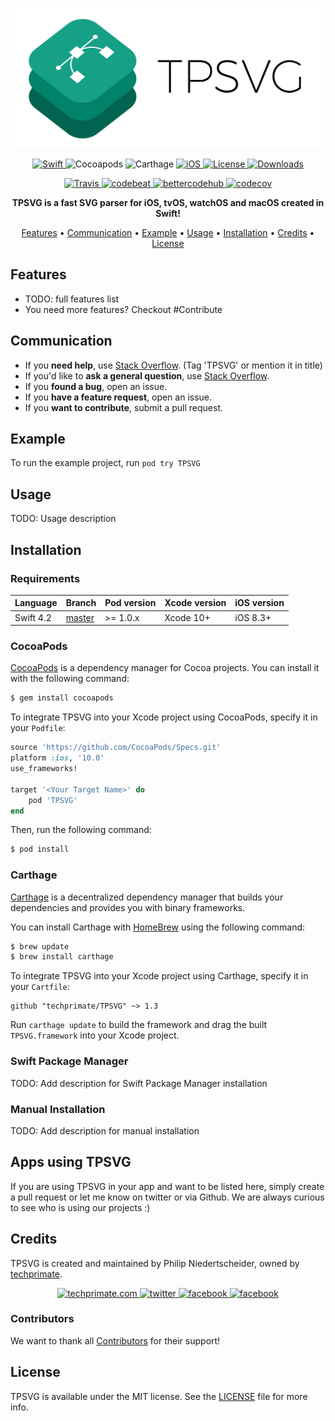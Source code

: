 <p align="center">
	<img src="https://raw.githubusercontent.com/techprimate/TPSVG/master/res/header.png" alt="TPSVG">
</p>

<p align="center">
	<a href="https://github.com/Carthage/Carthage">
		<img src="https://img.shields.io/badge/language-Swift-orange.svg?style=flat-square" alt="Swift"/>
	</a>
	<img src="https://img.shields.io/cocoapods/v/TPSVG.svg?style=flat-square" alt="Cocoapods"/>
	<img src="https://img.shields.io/badge/Carthage-compatible-blue.svg?style=flat-square" alt="Carthage"/>
	<a href="http://cocoapods.org/pods/TPSVG">
		<img src="https://img.shields.io/cocoapods/p/TPSVG.svg?style=flat-square" alt="iOS"/>
	</a>
	<a href="http://cocoapods.org/pods/TPSVG">
		<img src="https://img.shields.io/cocoapods/l/TPSVG.svg?style=flat-square" alt="License"/>
	</a>
	<a href="http://cocoapods.org/pods/TPSVG">
		<img src="https://img.shields.io/cocoapods/dt/TPSVG.svg?style=flat-square" alt="Downloads"/>
	</a>
</p>

<p align="center">
	<a href="https://travis-ci.org/Techprimate/TPSVG">
		<img 
src="https://travis-ci.org/Techprimate/TPSVG.svg?branch=master&style=flat-square" alt="Travis">
	</a>
	<a href="https://codebeat.co/projects/github-com-techprimate-tpsvg-master">
		<img src="https://codebeat.co/badges/3d242e57-5f87-433d-b5ae-715d9d0c2c25" alt="codebeat">
	</a>
	<a href="https://bettercodehub.com/results/Techprimate/TPSVG">
		<img src="https://bettercodehub.com/edge/badge/Techprimate/TPSVG" alt="bettercodehub">
	</a>
	<a href="https://codecov.io/gh/techprimate/TPSVG">
		<img src="https://img.shields.io/codecov/c/github/techprimate/TPSVG.svg?style=flat-square" alt="codecov">
	</a>
</p>

<p align="center">
	<b>
	TPSVG is a fast SVG parser for iOS, tvOS, watchOS and macOS created in Swift!
	</b>
</p>

<p align="center">
    <a href="#features">Features</a>
  • <a href="#communication">Communication</a>
  • <a href="#usage">Example</a>
  • <a href="#usage">Usage</a>
  • <a href="#installation">Installation</a>
  • <a href="#credits">Credits</a>
  • <a href="#license">License</a>
</p>

## Features

- TODO: full features list
- You need more features? Checkout #Contribute

## Communication

- If you **need help**, use [Stack Overflow](http://stackoverflow.com/questions/tagged/TPSVG). (Tag 'TPSVG' or mention it in title)
- If you'd like to **ask a general question**, use [Stack Overflow](http://stackoverflow.com/questions/tagged/TPSVG).
- If you **found a bug**, open an issue.
- If you **have a feature request**, open an issue.
- If you **want to contribute**, submit a pull request.

## Example

To run the example project, run `pod try TPSVG`

## Usage

TODO: Usage description

## Installation

### Requirements

| Language  | Branch | Pod version | Xcode version | iOS version |
| --------- | ------ | ----------- | ------------- | ----------- |
| Swift 4.2 | [master](https://github.com/techprimate/TPSVG/tree/master) | >= 1.0.x | Xcode 10+ | iOS 8.3+ |

### CocoaPods

[CocoaPods](http://cocoapods.org) is a dependency manager for Cocoa projects. You can install it with the following command:

```bash
$ gem install cocoapods
```

To integrate TPSVG into your Xcode project using CocoaPods, specify it in your `Podfile`:

```ruby
source 'https://github.com/CocoaPods/Specs.git'
platform :ios, '10.0'
use_frameworks!

target '<Your Target Name>' do
    pod 'TPSVG'
end
```

Then, run the following command:

```bash
$ pod install
```

### Carthage

[Carthage](https://github.com/Carthage/Carthage) is a decentralized dependency manager that builds your dependencies and provides you with binary frameworks.

You can install Carthage with [HomeBrew](http://brew.sh/) using the following command:

```bash
$ brew update
$ brew install carthage
```

To integrate TPSVG into your Xcode project using Carthage, specify it in your `Cartfile`:

```ogdl
github "techprimate/TPSVG" ~> 1.3
```

Run `carthage update` to build the framework and drag the built `TPSVG.framework` into your Xcode project.

### Swift Package Manager

TODO: Add description for Swift Package Manager installation

### Manual Installation

TODO: Add description for manual installation

## Apps using TPSVG

If you are using TPSVG in your app and want to be listed here, simply create a pull request or let me know on twitter or via Github.
We are always curious to see who is using our projects :)

## Credits

TPSVG is created and maintained by Philip Niedertscheider, owned by [techprimate](https://www.github.com/techprimate).

<p align="center">
	<a href="https://www.techprimate.com">
		<img src="https://img.shields.io/badge/www-techprimate.com-lightgrey.svg?style=flat-square" alt="techprimate.com">
	</a>
	<a href="http://twitter.com/techprimate">
	    <img src="https://img.shields.io/badge/twitter-@techprimate-blue.svg?style=flat-square" alt="twitter">
	</a>
	<a href="https://instagram.com/techprimate">
		<img src="https://img.shields.io/badge/instagram-@techprimate-c13584.svg?style=flat-square" alt="facebook">
	</a>
	<a href="https://facebook.com/techprimate">
		<img src="https://img.shields.io/badge/facebook-@techprimate-blue.svg?style=flat-square" alt="facebook">
	</a>
</p>


### Contributors

We want to thank all [Contributors](https://github.com/techprimate/TPSVG/graphs/contributors) for their support!

## License

TPSVG is available under the MIT license. See the [LICENSE](LICENSE) file for more info.
